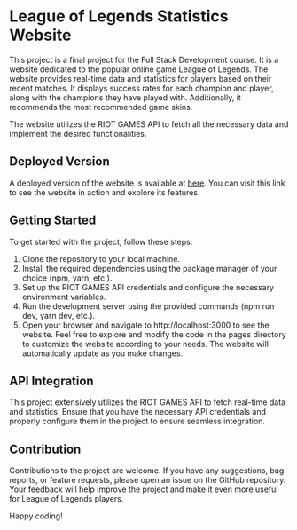 # League of Legends Statistics Website

This project is a final project for the Full Stack Development course. It is a website dedicated to the popular online game League of Legends. The website provides real-time data and statistics for players based on their recent matches. It displays success rates for each champion and player, along with the champions they have played with. Additionally, it recommends the most recommended game skins.

The website utilizes the RIOT GAMES API to fetch all the necessary data and implement the desired functionalities.

## Deployed Version

A deployed version of the website is available at [here](https://alpha-ofir-shaya.vercel.app/). You can visit this link to see the website in action and explore its features.

## Getting Started

To get started with the project, follow these steps:

1. Clone the repository to your local machine.
2. Install the required dependencies using the package manager of your choice (npm, yarn, etc.).
3. Set up the RIOT GAMES API credentials and configure the necessary environment variables.
4. Run the development server using the provided commands (npm run dev, yarn dev, etc.).
5. Open your browser and navigate to http://localhost:3000 to see the website.
   Feel free to explore and modify the code in the pages directory to customize the website according to your needs. The website will automatically update as you make changes.

## API Integration

This project extensively utilizes the RIOT GAMES API to fetch real-time data and statistics. Ensure that you have the necessary API credentials and properly configure them in the project to ensure seamless integration.

## Contribution

Contributions to the project are welcome. If you have any suggestions, bug reports, or feature requests, please open an issue on the GitHub repository. Your feedback will help improve the project and make it even more useful for League of Legends players.

Happy coding!
